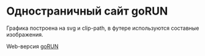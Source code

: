 # Одностраничный сайт goRUN

Графика построена на svg и clip-path, в футере используются составные изображения.

Web-версия [goRUN](https://tagea.github.io/goRUN/)
